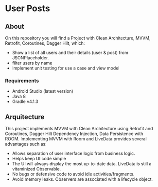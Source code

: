 # User Posts
## About
On this repository you will find a Project with Clean Architecture, MVVM, Retrofit, Coroutines, Dagger Hilt, which:
* Show a list of all users and their details (user & post) from JSONPlaceholder. 
* filter users by name
* Implement unit testing for use a case and view model

### Requirements
* Android Studio (latest version)
* Java 8
* Gradle v4.1.3

## Arquitecture
This project implements MVVM with Clean Architecture using Retrofit and Coroutines, Dagger Hilt Dependency Injection, Data Persistence with ROOM.
Implementing MVVM with Room and LiveData provides several advantages such as:
* Allows separation of user interface logic from business logic.
* Helps keep UI code simple
* The UI will always display the most up-to-date data. LiveData is still a vitaminized Observable.
* No  bugs or defensive code to avoid idle activities/fragments. 
* Avoid memory leaks. Observers are associated with a lifecycle object.


